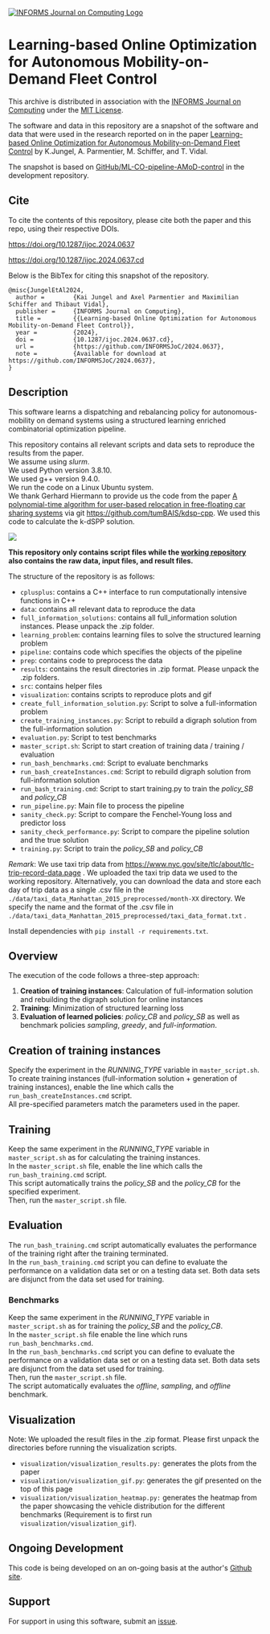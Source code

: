 [![INFORMS Journal on Computing Logo](https://INFORMSJoC.github.io/logos/INFORMS_Journal_on_Computing_Header.jpg)](https://pubsonline.informs.org/journal/ijoc)

# Learning-based Online Optimization for Autonomous Mobility-on-Demand Fleet Control

This archive is distributed in association with the [INFORMS Journal on
Computing](https://pubsonline.informs.org/journal/ijoc) under the [MIT License](LICENSE).

The software and data in this repository are a snapshot of the software and data
that were used in the research reported on in the paper 
[Learning-based Online Optimization for Autonomous Mobility-on-Demand Fleet Control](https://doi.org/10.1287/ijoc.2024.0637) by K.Jungel, A. Parmentier, M. Schiffer, and T. Vidal. 

The snapshot is based on 
[GitHub/ML-CO-pipeline-AMoD-control](https://github.com/tumBAIS/ML-CO-pipeline-AMoD-control) 
in the development repository. 

## Cite

To cite the contents of this repository, please cite both the paper and this repo, using their respective DOIs.

https://doi.org/10.1287/ijoc.2024.0637

https://doi.org/10.1287/ijoc.2024.0637.cd

Below is the BibTex for citing this snapshot of the repository.

```
@misc{JungelEtAl2024,
  author =        {Kai Jungel and Axel Parmentier and Maximilian Schiffer and Thibaut Vidal},
  publisher =     {INFORMS Journal on Computing},
  title =         {{Learning-based Online Optimization for Autonomous Mobility-on-Demand Fleet Control}},
  year =          {2024},
  doi =           {10.1287/ijoc.2024.0637.cd},
  url =           {https://github.com/INFORMSJoC/2024.0637},
  note =          {Available for download at https://github.com/INFORMSJoC/2024.0637},
}  
```

## Description

This software learns a dispatching and rebalancing policy for autonomous-mobility on demand systems using a structured learning enriched combinatorial optimization pipeline.

This repository contains all relevant scripts and data sets to reproduce the results from the paper.  
We assume using *slurm*.  
We used Python version 3.8.10.  
We used g++ version 9.4.0.  
We run the code on a Linux Ubuntu system.  
We thank Gerhard Hiermann to provide us the code from the paper [A polynomial-time algorithm for user-based relocation in free-floating car sharing systems](https://doi.org/10.1016/j.trb.2020.11.001) via git https://github.com/tumBAIS/kdsp-cpp. We used this code to calculate the k-dSPP solution.  

![](./visualization/movie_numVeh300_09-10.gif)


**This repository only contains script files while the [working repository](https://github.com/tumBAIS/ML-CO-pipeline-AMoD-control) also contains the raw data, input files, and result files.**


The structure of the repository is as follows:
- `cplusplus`: contains a C++ interface to run computationally intensive functions in C++
- `data`: contains all relevant data to reproduce the data
- `full_information_solutions`: contains all full_information solution instances. Please unpack the .zip folder.
- `learning_problem`: contains learning files to solve the structured learning problem
- `pipeline`: contains code which specifies the objects of the pipeline
- `prep`: contains code to preprocess the data
- `results`: contains the result directories in .zip format. Please unpack the .zip folders.
- `src`: contains helper files
- `visualization`: contains scripts to reproduce plots and gif
- `create_full_information_solution.py`: Script to solve a full-information problem
- `create_training_instances.py`: Script to rebuild a digraph solution from the full-information solution
- `evaluation.py`: Script to test benchmarks
- `master_script.sh`: Script to start creation of training data / training / evaluation
- `run_bash_benchmarks.cmd`: Script to evaluate benchmarks
- `run_bash_createInstances.cmd`: Script to rebuild digraph solution from full-information solution
- `run_bash_training.cmd`: Script to start training.py to train the *policy_SB* and *policy_CB*
- `run_pipeline.py`: Main file to process the pipeline
- `sanity_check.py`: Script to compare the Fenchel-Young loss and predictor loss
- `sanity_check_performance.py`: Script to compare the pipeline solution and the true solution
- `training.py`: Script to train the *policy_SB* and *policy_CB*

*Remark*: We use taxi trip data from https://www.nyc.gov/site/tlc/about/tlc-trip-record-data.page . We uploaded the taxi trip data we used to the working repository. 
Alternatively, you can download the data and store each day of trip data as a single .csv file in the `./data/taxi_data_Manhattan_2015_preprocessed/month-XX` directory. 
We specify the name and the format of the .csv file in `./data/taxi_data_Manhattan_2015_preprocessed/taxi_data_format.txt` .

Install dependencies with `pip install -r requirements.txt`.

## Overview
The execution of the code follows a three-step approach:
1. **Creation of training instances**: Calculation of full-information solution and rebuilding the digraph solution for online instances
2. **Training**: Minimization of structured learning loss
3. **Evaluation of learned policies**: *policy_CB* and *policy_SB* as well as benchmark policies *sampling*, *greedy*, and *full-information*.


## Creation of training instances
Specify the experiment in the *RUNNING_TYPE* variable in `master_script.sh`.  
To create training instances (full-information solution + generation of training instances), enable the line which calls the `run_bash_createInstances.cmd` script.  
All pre-specified parameters match the parameters used in the paper.  

## Training
Keep the same experiment in the *RUNNING_TYPE* variable in `master_script.sh` as for calculating the training instances.  
In the `master_script.sh` file, enable the line which calls the `run_bash_training.cmd` script.  
This script automatically trains the *policy_SB* and the *policy_CB* for the specified experiment.  
Then, run the `master_script.sh` file.

## Evaluation
The `run_bash_training.cmd` script automatically evaluates the performance of the training right after the training terminated.  
In the `run_bash_training.cmd` script you can define to evaluate the performance on a validation data set or on a testing data set. Both data sets are disjunct from the data set used for training.  

### Benchmarks
Keep the same experiment in the *RUNNING_TYPE* variable in `master_script.sh` as for training the *policy_SB* and the *policy_CB*.  
In the `master_script.sh` file enable the line which runs `run_bash_benchmarks.cmd`.  
In the `run_bash_benchmarks.cmd` script you can define to evaluate the performance on a validation data set or on a testing data set. Both data sets are disjunct from the data set used for training.  
Then, run the `master_script.sh` file.  
The script automatically evaluates the *offline*, *sampling*, and *offline* benchmark.  


## Visualization
Note: We uploaded the result files in the .zip format. Please first unpack the directories before running the visualization scripts.
- `visualization/visualization_results.py:` generates the plots from the paper
- `visualization/visualization_gif.py`: generates the gif presented on the top of this page
- `visualization/visualization_heatmap.py:` generates the heatmap from the paper showcasing the vehicle distribution for the different benchmarks (Requirement is to first run `visualization/visualization_gif`).

## Ongoing Development

This code is being developed on an on-going basis at the author's
[Github site](https://github.com/tumBAIS/ML-CO-pipeline-AMoD-control).

## Support

For support in using this software, submit an
[issue](https://github.com/tumBAIS/ML-CO-pipeline-AMoD-control/issues/new).

